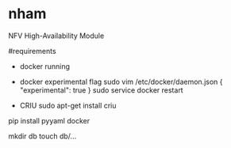 # nham
NFV High-Availability Module

#requirements
- docker running
- docker experimental flag
sudo vim /etc/docker/daemon.json
{
"experimental": true
}
sudo service docker restart

- CRIU
sudo apt-get install criu

pip install pyyaml docker

mkdir db
touch db/...

